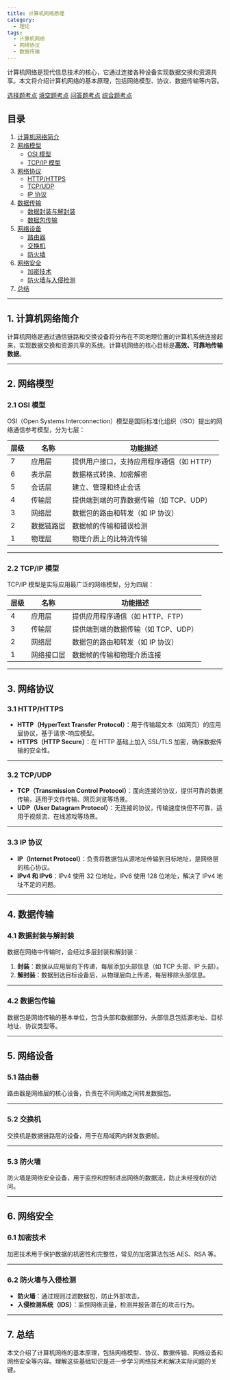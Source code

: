 ```yaml
---
title: 计算机网络原理
category:
  - 理论
tags:
  - 计算机网络
  - 网络协议
  - 数据传输
---
```


计算机网络是现代信息技术的核心，它通过连接各种设备实现数据交换和资源共享。本文将介绍计算机网络的基本原理，包括网络模型、协议、数据传输等内容。

<!-- more -->

[选择题考点](选择题.md)
[填空题考点](填空题.md)
[问答题考点](问答题.md)
[综合题考点](综合题.md)

## 目录

1. [计算机网络简介](#1-计算机网络简介)
2. [网络模型](#2-网络模型)
    - [OSI 模型](#21-osi-模型)
    - [TCP/IP 模型](#22-tcpip-模型)
3. [网络协议](#3-网络协议)
    - [HTTP/HTTPS](#31-httphttps)
    - [TCP/UDP](#32-tcpudp)
    - [IP 协议](#33-ip-协议)
4. [数据传输](#4-数据传输)
    - [数据封装与解封装](#41-数据封装与解封装)
    - [数据包传输](#42-数据包传输)
5. [网络设备](#5-网络设备)
    - [路由器](#51-路由器)
    - [交换机](#52-交换机)
    - [防火墙](#53-防火墙)
6. [网络安全](#6-网络安全)
    - [加密技术](#61-加密技术)
    - [防火墙与入侵检测](#62-防火墙与入侵检测)
7. [总结](#7-总结)

---

## 1. 计算机网络简介

计算机网络是通过通信链路和交换设备将分布在不同地理位置的计算机系统连接起来，实现数据交换和资源共享的系统。计算机网络的核心目标是**高效、可靠地传输数据**。

---

## 2. 网络模型

### 2.1 OSI 模型

OSI（Open Systems Interconnection）模型是国际标准化组织（ISO）提出的网络通信参考模型，分为七层：

| 层级 | 名称           | 功能描述                                   |
|------|----------------|--------------------------------------------|
| 7    | 应用层         | 提供用户接口，支持应用程序通信（如 HTTP） |
| 6    | 表示层         | 数据格式转换、加密解密                   |
| 5    | 会话层         | 建立、管理和终止会话                     |
| 4    | 传输层         | 提供端到端的可靠数据传输（如 TCP、UDP）  |
| 3    | 网络层         | 数据包的路由和转发（如 IP 协议）         |
| 2    | 数据链路层     | 数据帧的传输和错误检测                   |
| 1    | 物理层         | 物理介质上的比特流传输                   |

---

### 2.2 TCP/IP 模型

TCP/IP 模型是实际应用最广泛的网络模型，分为四层：

| 层级 | 名称           | 功能描述                                   |
|------|----------------|--------------------------------------------|
| 4    | 应用层         | 提供应用程序通信（如 HTTP、FTP）          |
| 3    | 传输层         | 提供端到端的数据传输（如 TCP、UDP）       |
| 2    | 网络层         | 数据包的路由和转发（如 IP 协议）          |
| 1    | 网络接口层     | 数据帧的传输和物理介质连接               |

---

## 3. 网络协议

### 3.1 HTTP/HTTPS

- **HTTP（HyperText Transfer Protocol）**：用于传输超文本（如网页）的应用层协议，基于请求-响应模型。
- **HTTPS（HTTP Secure）**：在 HTTP 基础上加入 SSL/TLS 加密，确保数据传输的安全性。

---

### 3.2 TCP/UDP

- **TCP（Transmission Control Protocol）**：面向连接的协议，提供可靠的数据传输，适用于文件传输、网页浏览等场景。
- **UDP（User Datagram Protocol）**：无连接的协议，传输速度快但不可靠，适用于视频流、在线游戏等场景。

---

### 3.3 IP 协议

- **IP（Internet Protocol）**：负责将数据包从源地址传输到目标地址，是网络层的核心协议。
- **IPv4 和 IPv6**：IPv4 使用 32 位地址，IPv6 使用 128 位地址，解决了 IPv4 地址不足的问题。

---

## 4. 数据传输

### 4.1 数据封装与解封装

数据在网络中传输时，会经过多层封装和解封装：

1. **封装**：数据从应用层向下传递，每层添加头部信息（如 TCP 头部、IP 头部）。
2. **解封装**：数据到达目标设备后，从物理层向上传递，每层移除头部信息。

---

### 4.2 数据包传输

数据包是网络传输的基本单位，包含头部和数据部分。头部信息包括源地址、目标地址、协议类型等。

---

## 5. 网络设备

### 5.1 路由器

路由器是网络层的核心设备，负责在不同网络之间转发数据包。

---

### 5.2 交换机

交换机是数据链路层的设备，用于在局域网内转发数据帧。

---

### 5.3 防火墙

防火墙是网络安全设备，用于监控和控制进出网络的数据流，防止未经授权的访问。

---

## 6. 网络安全

### 6.1 加密技术

加密技术用于保护数据的机密性和完整性，常见的加密算法包括 AES、RSA 等。

---

### 6.2 防火墙与入侵检测

- **防火墙**：通过规则过滤数据包，防止外部攻击。
- **入侵检测系统（IDS）**：监控网络流量，检测并报告潜在的攻击行为。

---

## 7. 总结

本文介绍了计算机网络的基本原理，包括网络模型、协议、数据传输、网络设备和网络安全等内容。理解这些基础知识是进一步学习网络技术和解决实际问题的关键。